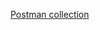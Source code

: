 [Postman collection](https://konstantin-3250504.postman.co/workspace/Konstantin's-Workspace~13ec63a9-22d0-4fdc-84cb-35985a5f0509/collection/46484717-80796a92-3a54-4765-b2c3-e7eaaab3bc86?action=share&source=copy-link&creator=46484717)